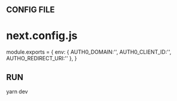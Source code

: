 ## CONFIG FILE
# next.config.js
module.exports = {
    env: {
        AUTH0_DOMAIN:'',
        AUTH0_CLIENT_ID:'',
        AUTHO_REDIRECT_URI:''
    },
  }

## RUN
yarn dev